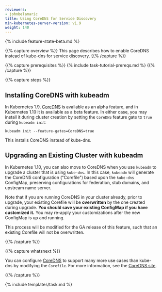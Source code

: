 ```yaml
---
reviewers:
- johnbelamaric
title: Using CoreDNS for Service Discovery
min-kubernetes-server-version: v1.9
weight: 140
---
```


{% include feature-state-beta.md %}

{{% capture overview %}}
This page describes how to enable CoreDNS instead of kube-dns for service
discovery.
{{% /capture %}}

{{% capture prerequisites %}}
{% include task-tutorial-prereqs.md %}
{{% /capture %}}

{{% capture steps %}}

## Installing CoreDNS with kubeadm

In Kubernetes 1.9, [CoreDNS](https://coredns.io) is available as an alpha feature, and
in Kubernetes 1.10 it is available as a beta feature. In either case, you may install
it during cluster creation by setting the `CoreDNS` feature gate to `true` during `kubeadm init`:

```
kubeadm init --feature-gates=CoreDNS=true
```

This installs CoreDNS instead of kube-dns.

## Upgrading an Existing Cluster with kubeadm

In Kubernetes 1.10, you can also move to CoreDNS when you use `kubeadm` to upgrade
a cluster that is using `kube-dns`. In this case, `kubeadm` will generate the CoreDNS configuration
("Corefile") based upon the `kube-dns` ConfigMap, preserving configurations for federation,
stub domains, and upstream name server.

Note that if you are running CoreDNS in your cluster already, prior to upgrade, your existing Corefile will be
**overwritten** by the one created during upgrade. **You should save your existing ConfigMap
if you have customized it.** You may re-apply your customizations after the new ConfigMap is
up and running.

This process will be modified for the GA release of this feature, such that an existing
Corefile will not be overwritten.

{{% /capture %}}

{{% capture whatsnext %}}

You can configure [CoreDNS](https://coredns.io) to support many more use cases than
kube-dns by modifying the `Corefile`. For more information, see the
[CoreDNS site](https://coredns.io/2017/05/08/custom-dns-entries-for-kubernetes/).

{{% /capture %}}

{% include templates/task.md %}
